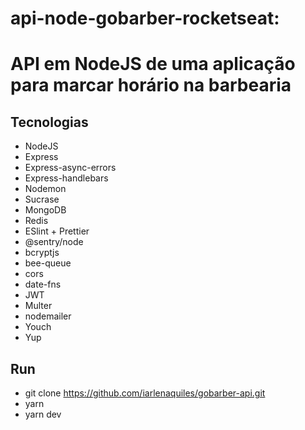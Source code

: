 # api-node-gobarber-rocketseat: 

# API em NodeJS de uma aplicação para marcar horário na barbearia


## Tecnologias

 - NodeJS
 - Express
 - Express-async-errors
 - Express-handlebars
 - Nodemon
 - Sucrase
 - MongoDB
 - Redis
 - ESlint + Prettier
 - @sentry/node
 - bcryptjs
 - bee-queue
 - cors
 - date-fns
 - JWT
 - Multer
 - nodemailer
 - Youch
 - Yup


## Run
 - git clone https://github.com/iarlenaquiles/gobarber-api.git
 - yarn
 - yarn dev

